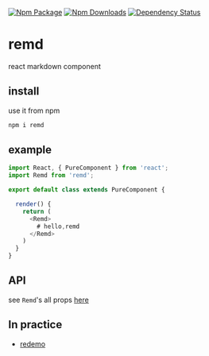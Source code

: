 [![Npm Package](https://img.shields.io/npm/v/remd.svg?style=flat-square)](https://www.npmjs.com/package/remd)
[![Npm Downloads](http://img.shields.io/npm/dm/remd.svg?style=flat-square)](https://www.npmjs.com/package/remd)
[![Dependency Status](https://david-dm.org/gwuhaolin/remd.svg?style=flat-square)](https://npmjs.org/package/remd)

# remd
react markdown component

## install
use it from npm
```bash
npm i remd
```

## example
```js
import React, { PureComponent } from 'react';
import Remd from 'remd';

export default class extends PureComponent {

  render() {
    return (
      <Remd>
        # hello,remd
      </Remd>
    )
  }
}
```

## API
see `Remd`'s all props [here](https://gwuhaolin.github.io/remd/)

## In practice
- [redemo](https://github.com/gwuhaolin/redemo)